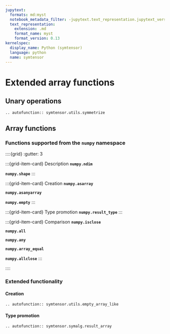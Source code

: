 ```yaml
---
jupytext:
  formats: md:myst
  notebook_metadata_filter: -jupytext.text_representation.jupytext_version
  text_representation:
    extension: .md
    format_name: myst
    format_version: 0.13
kernelspec:
  display_name: Python (symtensor)
  language: python
  name: symtensor
---
```


# Extended array functions

## Unary operations

```{eval-rst}
.. autofunction:: symtensor.utils.symmetrize
```
## Array functions

### Functions supported from the `numpy` namespace

::::{grid}
:gutter: 3

:::{grid-item-card} Description
**`numpy.ndim`**

**`numpy.shape`**
:::

:::{grid-item-card} Creation
**`numpy.asarray`**

**`numpy.asanyarray`**

**`numpy.empty`**
:::

:::{grid-item-card} Type promotion
**`numpy.result_type`**
:::

:::{grid-item-card} Comparison
**`numpy.isclose`**

**`numpy.all`**

**`numpy.any`**

**`numpy.array_equal`**

**`numpy.allclose`**
:::

::::

### Extended functionality

#### Creation

```{eval-rst}
.. autofunction:: symtensor.utils.empty_array_like
```

#### Type promotion

```{eval-rst}
.. autofunction:: symtensor.symalg.result_array
```
